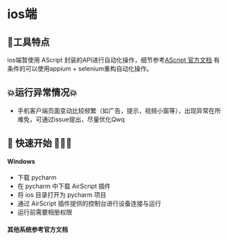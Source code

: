 # ios端

## 🌟工具特点
ios端暂使用 AScript 封装的API进行自动化操作，细节参考[AScript 官方文档](http://dev.airscript.cn/)
有条件的可以使用appium + selenium重构自动化操作。

## 💥运行异常情况💥
- 手机客户端页面变动比较频繁（如广告，提示，视频小窗等），出现异常在所难免，可通过issue提出，尽量优化Qwq

## 🚀 快速开始 🚀🚀🚀

#### Windows
- 下载 pycharm
- 在 pycharm 中下载 AirScript 插件
- 将 ios 目录打开为 pycharm 项目
- 通过 AirScript 插件提供的控制台进行设备连接与运行
- 运行前需要相册权限

#### 其他系统参考官方文档


